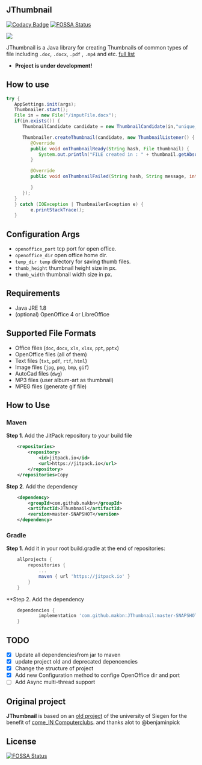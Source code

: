 ## JThumbnail

[![Codacy Badge](https://api.codacy.com/project/badge/Grade/17bbe0b4242d4f02a5d1a0288a6e6cbb)](https://app.codacy.com/app/makbn/JThumbnail?utm_source=github.com&utm_medium=referral&utm_content=makbn/JThumbnail&utm_campaign=Badge_Grade_Dashboard) [![FOSSA Status](https://app.fossa.com/api/projects/git%2Bgithub.com%2Fmakbn%2FJThumbnail.svg?type=shield)](https://app.fossa.com/projects/git%2Bgithub.com%2Fmakbn%2FJThumbnail?ref=badge_shield)

[![](https://jitpack.io/v/makbn/JThumbnail.svg)](https://jitpack.io/#makbn/JThumbnail)


JThumbnail is a Java library for creating Thumbnails of common types of file including `.doc`, `.docx`, `.pdf` , `.mp4` and etc. [full list](#supported-file-formats)

*   **Project is under development!**

## How to use

```java
try {
   AppSettings.init(args);   
   Thumbnailer.start();
   File in = new File("/inputFile.docx");
   if(in.exists()) {
      ThumbnailCandidate candidate = new ThumbnailCandidate(in,"unique_code");

      Thumbnailer.createThumbnail(candidate, new ThumbnailListener() {
         @Override
         public void onThumbnailReady(String hash, File thumbnail) {
            System.out.println("FILE created in : " + thumbnail.getAbsolutePath());
         }

         @Override
         public void onThumbnailFailed(String hash, String message, int code) {

         }
      });
   }
   } catch (IOException | ThumbnailerException e) {
         e.printStackTrace();
   }
```

## Configuration Args

*   `openoffice_port` tcp port for open office.
*   `openoffice_dir` open office home dir.
*   `temp_dir temp` directory for saving thumb files.
*   `thumb_height` thumbnail height size in px.
*   `thumb_width` thumbnail width size in px.

## Requirements

*   Java JRE 1.8
*   (optional) OpenOffice 4 or LibreOffice

## Supported File Formats

*   Office files (`doc`, `docx`, `xls`, `xlsx`, `ppt`, `pptx`)
*   OpenOffice files (all of them)
*   Text files (`txt`, `pdf`, `rtf`, `html`)
*   Image files (`jpg`, `png`, `bmp`, `gif`)
*   AutoCad files (`dwg`)
*   MP3 files (user album-art as thumbnail)
*   MPEG files (generate gif file)

## How to Use

### Maven

**Step 1**. Add the JitPack repository to your build file


```xml
	<repositories>
		<repository>
		    <id>jitpack.io</id>
		    <url>https://jitpack.io</url>
		</repository>
	</repositories>Copy
```

**Step 2**. Add the dependency

```xml
	<dependency>
	    <groupId>com.github.makbn</groupId>
	    <artifactId>JThumbnail</artifactId>
	    <version>master-SNAPSHOT</version>
	</dependency>
```


### Gradle

**Step 1**. Add it in your root build.gradle at the end of repositories:

```gradle
	allprojects {
		repositories {
			...
			maven { url 'https://jitpack.io' }
		}
	}
```
**Step 2. Add the dependency

```gradle
	dependencies {
	        implementation 'com.github.makbn:JThumbnail:master-SNAPSHOT'
	}
```

## TODO

*   [x] Update all dependenciesfrom jar to maven
*   [x] update project old and deprecated depencencies
*   [x] Change the structure of project
*   [X] Add new Configuration method to confige OpenOffice dir and port 
*   [ ] Add Async multi-thread support

## Original project

**JThumbnail** is based on an [old project](https://github.com/benjaminpick/java-thumbnailer) of the university of Siegen for the benefit of [come_IN Computerclubs](http://www.computerclub-comein.de). and thanks alot to @benjaminpick


## License
[![FOSSA Status](https://app.fossa.com/api/projects/git%2Bgithub.com%2Fmakbn%2FJThumbnail.svg?type=large)](https://app.fossa.com/projects/git%2Bgithub.com%2Fmakbn%2FJThumbnail?ref=badge_large)